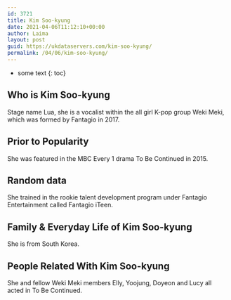 ```yaml
---
id: 3721
title: Kim Soo-kyung
date: 2021-04-06T11:12:10+00:00
author: Laima
layout: post
guid: https://ukdataservers.com/kim-soo-kyung/
permalink: /04/06/kim-soo-kyung/
---
```


* some text
{: toc}


## Who is Kim Soo-kyung
                  
                  
                  
Stage name Lua, she is a vocalist within the all girl K-pop group Weki Meki, which was formed by Fantagio in 2017.
                  
              
            
              
            
                
                
                
## Prior to Popularity
                  
                  
                  
She was featured in the MBC Every 1 drama To Be Continued in 2015.
                  
              
            
              
            
                
                
                
## Random data
                  
                  
                  
She trained in the rookie talent development program under Fantagio Entertainment called Fantagio iTeen.
                  
              
            
              
            
                
                
                
## Family & Everyday Life of Kim Soo-kyung
                  
                  
                  
She is from South Korea.
                  
              
            
              
            
                
                
                
## People Related With Kim Soo-kyung
                  
                  
                  
She and fellow Weki Meki members Elly, Yoojung, Doyeon and Lucy all acted in To Be Continued.
                  
              
            
              
            
                
              
            
              
              
            
            
              
            
          
          
          